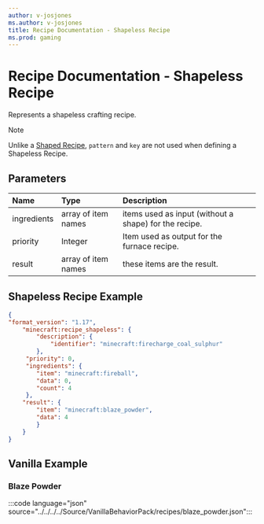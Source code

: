 ```yaml
---
author: v-josjones
ms.author: v-josjones
title: Recipe Documentation - Shapeless Recipe
ms.prod: gaming
---
```


# Recipe Documentation - Shapeless Recipe

Represents a shapeless crafting recipe.

> [!NOTE]
> Unlike a [Shaped Recipe](minecraftRecipe_Shaped.md), `pattern` and `key` are not used when defining a Shapeless Recipe.

## Parameters

|Name |Type |Description |
|:-----------|:-----------|:-----------|
|ingredients| array of item names|  items used as input (without a shape) for the recipe. |
|priority| Integer| Item used as output for the furnace recipe. |
|result| array of item names| these items are the result. |

## Shapeless Recipe Example

```JSON
{
"format_version": "1.17",
    "minecraft:recipe_shapeless": {
        "description": {
            "identifier": "minecraft:firecharge_coal_sulphur"
        },
     "priority": 0,
     "ingredients": {
        "item": "minecraft:fireball",
        "data": 0,
        "count": 4
     },
    "result": {
        "item": "minecraft:blaze_powder",
        "data": 4
        }
    }
}
```

## Vanilla Example

### Blaze Powder

:::code language="json" source="../../../../Source/VanillaBehaviorPack/recipes/blaze_powder.json":::
